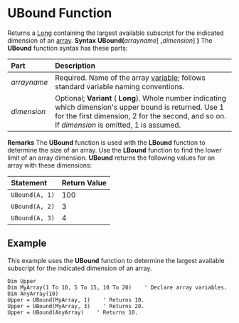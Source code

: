 
# UBound Function



Returns a  [Long](b8bdf64f-5920-1ae9-16d0-b26d09524a30.md) containing the largest available subscript for the indicated dimension of an [array](b8bdf64f-5920-1ae9-16d0-b26d09524a30.md).
 **Syntax**
 **UBound(**_arrayname_[ **,**_dimension_] **)**
The  **UBound** function syntax has these parts:


|**Part**|**Description**|
|:-----|:-----|
| _arrayname_|Required. Name of the array  [variable](b8bdf64f-5920-1ae9-16d0-b26d09524a30.md); follows standard variable naming conventions.|
| _dimension_|Optional;  **Variant** ( **Long**). Whole number indicating which dimension's upper bound is returned. Use 1 for the first dimension, 2 for the second, and so on. If  _dimension_ is omitted, 1 is assumed.|
 **Remarks**
The  **UBound** function is used with the **LBound** function to determine the size of an array. Use the **LBound** function to find the lower limit of an array dimension.
 **UBound** returns the following values for an array with these dimensions:


|**Statement**|**Return Value**|
|:-----|:-----|
| `UBound(A, 1)`|100|
| `UBound(A, 2)`|3|
| `UBound(A, 3)`|4|




## Example

This example uses the  **UBound** function to determine the largest available subscript for the indicated dimension of an array.


```
Dim Upper
Dim MyArray(1 To 10, 5 To 15, 10 To 20)    ' Declare array variables.
Dim AnyArray(10)
Upper = UBound(MyArray, 1)    ' Returns 10.
Upper = UBound(MyArray, 3)    ' Returns 20.
Upper = UBound(AnyArray)    ' Returns 10.


```

